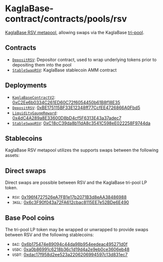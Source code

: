 # KaglaBase-contract/contracts/pools/rsv

[KaglaBase RSV metapool](https://www.KaglaBase.fi/rsv), allowing swaps via the KaglaBase [tri-pool](../3pool).

## Contracts

* [`DepositRSV`](DepositRSV.vy): Depositor contract, used to wrap underlying tokens prior to depositing them into the pool
* [`StableSwapRSV`](StableSwapRSV.vy): KaglaBase stablecoin AMM contract

## Deployments

* [`KaglaBaseContractV2`](../../tokens/KaglaTokenV2.vy): [0xC2Ee6b0334C261ED60C72f6054450b61B8f18E35](https://etherscan.io/address/0xC2Ee6b0334C261ED60C72f6054450b61B8f18E35)
* [`DepositRSV`](DepositRSV.vy): [0xBE175115BF33E12348ff77CcfEE4726866A0Fbd5](https://etherscan.io/address/0xBE175115BF33E12348ff77CcfEE4726866A0Fbd5)
* [`LiquidityGaugeReward`](../../gauges/LiquidityGaugeReward.vy): [0x4dC4A289a8E33600D8bD4cf5F6313E43a37adec7](https://etherscan.io/address/0x4dC4A289a8E33600D8bD4cf5F6313E43a37adec7)
* [`StableSwapRSV`](StableSwapRSV.vy): [0xC18cC39da8b11dA8c3541C598eE022258F9744da](https://etherscan.io/address/0xC18cC39da8b11dA8c3541C598eE022258F9744da)

## Stablecoins

KaglaBase RSV metapool utilizes the supports swaps between the following assets:

## Direct swaps

Direct swaps are possible between RSV and the KaglaBase tri-pool LP token.

* `RSV`: [0x196f4727526eA7FB1e17b2071B3d8eAA38486988](https://etherscan.io/address/0x196f4727526eA7FB1e17b2071B3d8eAA38486988)
* `3KGL`: [0x6c3F90f043a72FA612cbac8115EE7e52BDe6E490](https://etherscan.io/address/0x6c3F90f043a72FA612cbac8115EE7e52BDe6E490)

## Base Pool coins

The tri-pool LP token may be wrapped or unwrapped to provide swaps between RSV and the following stablecoins:

* `DAI`: [0x6b175474e89094c44da98b954eedeac495271d0f](https://etherscan.io/address/0x6b175474e89094c44da98b954eedeac495271d0f)
* `USDC`: [0xa0b86991c6218b36c1d19d4a2e9eb0ce3606eb48](https://etherscan.io/address/0xa0b86991c6218b36c1d19d4a2e9eb0ce3606eb48)
* `USDT`: [0xdac17f958d2ee523a2206206994597c13d831ec7](https://etherscan.io/address/0xdac17f958d2ee523a2206206994597c13d831ec7)
